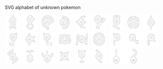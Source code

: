 SVG alphabet of unknown pokemon

<div style="display: inline-block;">
    <img src="./unknown-a.svg" alt="SVG alphabet of unknown pokemon" width="50" height="50">
    <img src="./unknown-b.svg" alt="SVG alphabet of unknown pokemon" width="50" height="50">
    <img src="./unknown-c.svg" alt="SVG alphabet of unknown pokemon" width="50" height="50">
    <img src="./unknown-d.svg" alt="SVG alphabet of unknown pokemon" width="50" height="50">
    <img src="./unknown-e.svg" alt="SVG alphabet of unknown pokemon" width="50" height="50">
    <img src="./unknown-f.svg" alt="SVG alphabet of unknown pokemon" width="50" height="50">
    <img src="./unknown-g.svg" alt="SVG alphabet of unknown pokemon" width="50" height="50">
    <img src="./unknown-h.svg" alt="SVG alphabet of unknown pokemon" width="50" height="50">
    <img src="./unknown-i.svg" alt="SVG alphabet of unknown pokemon" width="50" height="50">
    <img src="./unknown-j.svg" alt="SVG alphabet of unknown pokemon" width="50" height="50">
    <img src="./unknown-k.svg" alt="SVG alphabet of unknown pokemon" width="50" height="50">
    <img src="./unknown-l.svg" alt="SVG alphabet of unknown pokemon" width="50" height="50">
    <img src="./unknown-m.svg" alt="SVG alphabet of unknown pokemon" width="50" height="50">
    <img src="./unknown-n.svg" alt="SVG alphabet of unknown pokemon" width="50" height="50">
    <img src="./unknown-o.svg" alt="SVG alphabet of unknown pokemon" width="50" height="50">
    <img src="./unknown-p.svg" alt="SVG alphabet of unknown pokemon" width="50" height="50">
    <img src="./unknown-q.svg" alt="SVG alphabet of unknown pokemon" width="50" height="50">
    <img src="./unknown-r.svg" alt="SVG alphabet of unknown pokemon" width="50" height="50">
    <img src="./unknown-s.svg" alt="SVG alphabet of unknown pokemon" width="50" height="50">
    <img src="./unknown-t.svg" alt="SVG alphabet of unknown pokemon" width="50" height="50">
    <img src="./unknown-w.svg" alt="SVG alphabet of unknown pokemon" width="50" height="50">
    <img src="./unknown-x.svg" alt="SVG alphabet of unknown pokemon" width="50" height="50">
    <img src="./unknown-y.svg" alt="SVG alphabet of unknown pokemon" width="50" height="50">
    <img src="./unknown-z.svg" alt="SVG alphabet of unknown pokemon" width="50" height="50">
    <img src="./unknown-exclamation-mark.svg" alt="SVG alphabet of unknown pokemon" width="50" height="50">
    <img src="./unknown-question-mark.svg" alt="SVG alphabet of unknown pokemon" width="50" height="50">
</div>